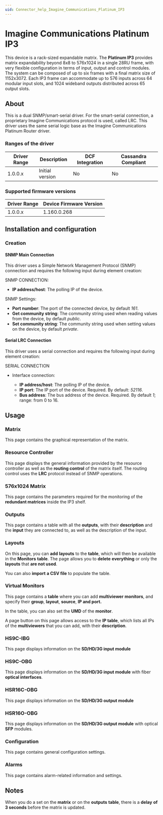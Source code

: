```yaml
---
uid: Connector_help_Imagine_Communications_Platinum_IP3
---
```




# Imagine Communications Platinum IP3

This device is a rack-sized expandable matrix. The **Platinum IP3** provides matrix expandability beyond 8x8 to 576x1024 in a single 28RU frame, with very flexible configuration in terms of input, output and control modules. The system can be composed of up to six frames with a final matrix size of 1152x3072. Each IP3 frame can accommodate up to 576 inputs across 64 modular input slots, and 1024 wideband outputs distributed across 65 output slots.

## About

This is a dual SNMP/smart-serial driver. For the smart-serial connection, a proprietary Imagine Communications protocol is used, called LRC. This driver uses the same serial logic base as the Imagine Communications Platinum Router driver.

### Ranges of the driver

| **Driver Range** | **Description** | **DCF Integration** | **Cassandra Compliant** |
|------------------|-----------------|---------------------|-------------------------|
| 1.0.0.x          | Initial version | No                  | No                      |

### Supported firmware versions

| **Driver Range** | **Device Firmware Version** |
|------------------|-----------------------------|
| 1.0.0.x          | 1.160.0.268                 |

## Installation and configuration

### Creation

#### SNMP Main Connection

This driver uses a Simple Network Management Protocol (SNMP) connection and requires the following input during element creation:

SNMP CONNECTION:

- **IP address/host**: The polling IP of the device.

SNMP Settings:

- **Port number**: The port of the connected device, by default *161*.
- **Get community string**: The community string used when reading values from the device, by default *public*.
- **Set community string**: The community string used when setting values on the device, by default *private*.

#### Serial LRC Connection

This driver uses a serial connection and requires the following input during element creation:

SERIAL CONNECTION

- Interface connection:

  - **IP address/host**: The polling IP of the device.
  - **IP port**: The IP port of the device. Required. By default: *52116*.
  - **Bus address**: The bus address of the device. Required. By default *1*; range: from 0 to 16.

## Usage

### Matrix

This page contains the graphical representation of the matrix.

### Resource Controller

This page displays the general information provided by the resource controller as well as the **routing control** of the matrix itself. The routing control uses the **LRC** protocol instead of SNMP operations.

### 576x1024 Matrix

This page contains the parameters required for the monitoring of the **redundant matrices** inside the IP3 shelf.

### Outputs

This page contains a table with all the **outputs**, with their **description** and the **input** they are connected to, as well as the description of the input.

### Layouts

On this page, you can **add** **layouts** to the **table**, which will then be available in the **Monitors** **table**. The page allows you to **delete** **everything** or only the **layouts** that **are not used**.

You can also **import** **a CSV file** to populate the table.

### Virtual Monitors

This page contains a **table** where you can add **multiviewer** **monitors**, and specify their **group**, **layout**, **source**, **IP and port.**

In the table, you can also set the **UMD** of the **monitor**.

A page button on this page allows access to the **IP table**, which lists all IPs of the **multiviewers** that you can add, with their **description**.

### HS9C-IBG

This page displays information on the **SD/HD/3G input module**

### HS9C-OBG

This page displays information on the **SD/HD/3G input module** with fiber **optical interfaces**.

### HSR16C-OBG

This page displays information on the **SD/HD/3G output module**

### HSR16O-OBG

This page displays information on the **SD/HD/3G output module** with optical **SFP** modules.

### Configuration

This page contains general configuration settings.

### Alarms

This page contains alarm-related information and settings.

## Notes

When you do a set on the **matrix** or on the **outputs** **table**, there is a **delay** **of 3 seconds** before the matrix is updated.
